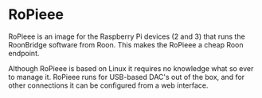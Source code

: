 # RoPieee

RoPieee is an image for the Raspberry Pi devices (2 and 3) that runs the RoonBridge software from Roon.
This makes the RoPieee a cheap Roon endpoint. 

Although RoPieee is based on Linux it requires no knowledge what so ever to manage it. RoPieee runs for USB-based DAC's out of the box,
and for other connections it can be configured from a web interface.
